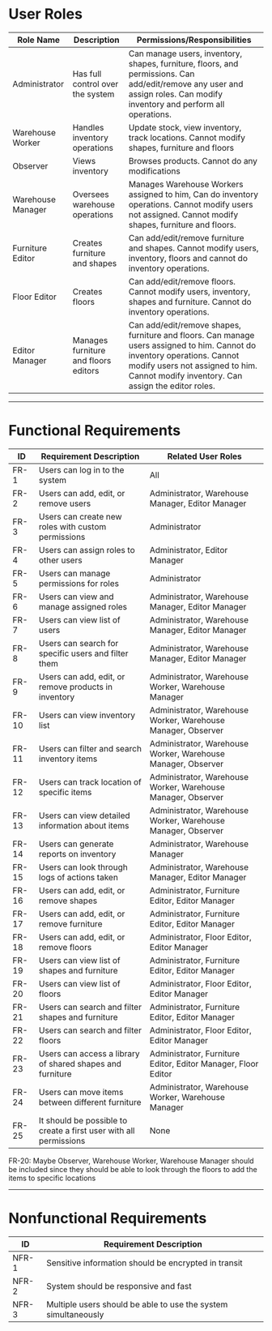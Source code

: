 # User Roles

| Role Name         | Description                          | Permissions/Responsibilities                                                                                                                                                                                       |
| ----------------- | ------------------------------------ | ------------------------------------------------------------------------------------------------------------------------------------------------------------------------------------------------------------------ |
| Administrator     | Has full control over the system     | Can manage users, inventory, shapes, furniture, floors, and permissions. Can add/edit/remove any user and assign roles. Can modify inventory and perform all operations.                                           |
| Warehouse Worker  | Handles inventory operations         | Update stock, view inventory, track locations. Cannot modify shapes, furniture and floors                                                                                                                          |
| Observer          | Views inventory                      | Browses products. Cannot do any modifications                                                                                                                                                                      |
| Warehouse Manager | Oversees warehouse operations        | Manages Warehouse Workers assigned to him, Can do inventory operations. Cannot modify users not assigned. Cannot modify shapes, furniture and floors.                                                              |
| Furniture Editor  | Creates furniture and shapes         | Can add/edit/remove furniture and shapes. Cannot modify users, inventory, floors and cannot do inventory operations.                                                                                               |
| Floor Editor      | Creates floors                       | Can add/edit/remove floors. Cannot modify users, inventory, shapes and furniture. Cannot do inventory operations.                                                                                                  |
| Editor Manager    | Manages furniture and floors editors | Can add/edit/remove shapes, furniture and floors. Can manage users assigned to him. Cannot do inventory operations. Cannot modify users not assigned to him. Cannot modify inventory. Can assign the editor roles. |

---

# Functional Requirements

| ID    | Requirement Description                                           | Related User Roles                                            |
| ----- | ----------------------------------------------------------------- | ------------------------------------------------------------- |
| FR-1  | Users can log in to the system                                    | All                                                           |
| FR-2  | Users can add, edit, or remove users                              | Administrator, Warehouse Manager, Editor Manager              |
| FR-3  | Users can create new roles with custom permissions                | Administrator                                                 |
| FR-4  | Users can assign roles to other users                             | Administrator, Editor Manager                                 |
| FR-5  | Users can manage permissions for roles                            | Administrator                                                 |
| FR-6  | Users can view and manage assigned roles                          | Administrator, Warehouse Manager, Editor Manager              |
| FR-7  | Users can view list of users                                      | Administrator, Warehouse Manager, Editor Manager              |
| FR-8  | Users can search for specific users and filter them               | Administrator, Warehouse Manager, Editor Manager              |
| FR-9  | Users can add, edit, or remove products in inventory              | Administrator, Warehouse Worker, Warehouse Manager            |
| FR-10 | Users can view inventory list                                     | Administrator, Warehouse Worker, Warehouse Manager, Observer  |
| FR-11 | Users can filter and search inventory items                       | Administrator, Warehouse Worker, Warehouse Manager, Observer  |
| FR-12 | Users can track location of specific items                        | Administrator, Warehouse Worker, Warehouse Manager, Observer  |
| FR-13 | Users can view detailed information about items                   | Administrator, Warehouse Worker, Warehouse Manager, Observer  |
| FR-14 | Users can generate reports on inventory                           | Administrator, Warehouse Manager                              |
| FR-15 | Users can look through logs of actions taken                      | Administrator, Warehouse Manager, Editor Manager              |
| FR-16 | Users can add, edit, or remove shapes                             | Administrator, Furniture Editor, Editor Manager               |
| FR-17 | Users can add, edit, or remove furniture                          | Administrator, Furniture Editor, Editor Manager               |
| FR-18 | Users can add, edit, or remove floors                             | Administrator, Floor Editor, Editor Manager                   |
| FR-19 | Users can view list of shapes and furniture                       | Administrator, Furniture Editor, Editor Manager               |
| FR-20 | Users can view list of floors                                     | Administrator, Floor Editor, Editor Manager                   |
| FR-21 | Users can search and filter shapes and furniture                  | Administrator, Furniture Editor, Editor Manager               |
| FR-22 | Users can search and filter floors                                | Administrator, Floor Editor, Editor Manager                   |
| FR-23 | Users can access a library of shared shapes and furniture         | Administrator, Furniture Editor, Editor Manager, Floor Editor |
| FR-24 | Users can move items between different furniture                  | Administrator, Warehouse Worker, Warehouse Manager            |
| FR-25 | It should be possible to create a first user with all permissions | None                                                          |

FR-20: Maybe Observer, Warehouse Worker, Warehouse Manager should be included since they should be able to look through the floors to add the items to specific locations

---

# Nonfunctional Requirements

| ID    | Requirement Description                                        |
| ----- | -------------------------------------------------------------- |
| NFR-1 | Sensitive information should be encrypted in transit           |
| NFR-2 | System should be responsive and fast                           |
| NFR-3 | Multiple users should be able to use the system simultaneously |
